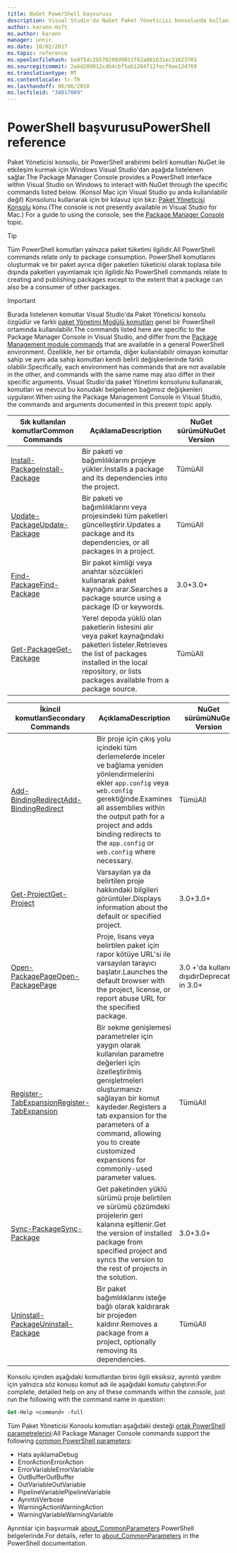 ```yaml
---
title: NuGet PowerShell başvurusu
description: Visual Studio'da NuGet Paket Yöneticisi konsolunda kullanılabilir PowerShell komutlarını tam referansı.
author: karann-msft
ms.author: karann
manager: unnir
ms.date: 10/02/2017
ms.topic: reference
ms.openlocfilehash: ba9f5dc2b570298d9011f62a081631ec31623701
ms.sourcegitcommit: 2a6d200012cdb4cbf5ab1264f12fecf9ae12d769
ms.translationtype: MT
ms.contentlocale: tr-TR
ms.lasthandoff: 06/06/2018
ms.locfileid: "34817009"
---
```

# <a name="powershell-reference"></a><span data-ttu-id="4bfec-103">PowerShell başvurusu</span><span class="sxs-lookup"><span data-stu-id="4bfec-103">PowerShell reference</span></span>

<span data-ttu-id="4bfec-104">Paket Yöneticisi konsolu, bir PowerShell arabirimi belirli komutları NuGet ile etkileşim kurmak için Windows Visual Studio'dan aşağıda listelenen sağlar.</span><span class="sxs-lookup"><span data-stu-id="4bfec-104">The Package Manager Console provides a PowerShell interface within Visual Studio on Windows to interact with NuGet through the specific commands listed below.</span></span> <span data-ttu-id="4bfec-105">(Konsol Mac için Visual Studio şu anda kullanılabilir değil) Konsolunu kullanarak için bir kılavuz için bkz: [Paket Yöneticisi Konsolu](../tools/package-manager-console.md) konu.</span><span class="sxs-lookup"><span data-stu-id="4bfec-105">(The console is not presently available in Visual Studio for Mac.) For a guide to using the console, see the [Package Manager Console](../tools/package-manager-console.md) topic.</span></span>

> [!Tip]
> <span data-ttu-id="4bfec-106">Tüm PowerShell komutları yalnızca paket tüketimi ilgilidir.</span><span class="sxs-lookup"><span data-stu-id="4bfec-106">All PowerShell commands relate only to package consumption.</span></span> <span data-ttu-id="4bfec-107">PowerShell komutlarını oluşturmak ve bir paket ayrıca diğer paketleri tüketicisi olarak toplasa bile dışında paketleri yayımlamak için ilgilidir.</span><span class="sxs-lookup"><span data-stu-id="4bfec-107">No PowerShell commands relate to creating and publishing packages except to the extent that a package can also be a consumer of other packages.</span></span>

> [!Important]
> <span data-ttu-id="4bfec-108">Burada listelenen komutlar Visual Studio'da Paket Yöneticisi konsolu özgüdür ve farklı [paket Yönetimi Modülü komutları](/powershell/module/packagemanagement/?view=powershell-6) genel bir PowerShell ortamında kullanılabilir.</span><span class="sxs-lookup"><span data-stu-id="4bfec-108">The commands listed here are specific to the Package Manager Console in Visual Studio, and differ from the [Package Management module commands](/powershell/module/packagemanagement/?view=powershell-6) that are available in a general PowerShell environment.</span></span> <span data-ttu-id="4bfec-109">Özellikle, her bir ortamda, diğer kullanılabilir olmayan komutlar sahip ve aynı ada sahip komutları kendi belirli değişkenlerinde farklı olabilir.</span><span class="sxs-lookup"><span data-stu-id="4bfec-109">Specifically, each environment has commands that are not available in the other, and commands with the same name may also differ in their specific arguments.</span></span> <span data-ttu-id="4bfec-110">Visual Studio'da paket Yönetimi konsolunu kullanarak, komutları ve mevcut bu konudaki belgelenen bağımsız değişkenleri uygulanır.</span><span class="sxs-lookup"><span data-stu-id="4bfec-110">When using the Package Management Console in Visual Studio, the commands and arguments documented in this present topic apply.</span></span>

| <span data-ttu-id="4bfec-111">Sık kullanılan komutlar</span><span class="sxs-lookup"><span data-stu-id="4bfec-111">Common Commands</span></span> | <span data-ttu-id="4bfec-112">Açıklama</span><span class="sxs-lookup"><span data-stu-id="4bfec-112">Description</span></span> | <span data-ttu-id="4bfec-113">NuGet sürümü</span><span class="sxs-lookup"><span data-stu-id="4bfec-113">NuGet Version</span></span> |
| --- | --- | --- |
| [<span data-ttu-id="4bfec-114">Install-Package</span><span class="sxs-lookup"><span data-stu-id="4bfec-114">Install-Package</span></span>](ps-ref-install-package.md) | <span data-ttu-id="4bfec-115">Bir paketi ve bağımlılıklarını projeye yükler.</span><span class="sxs-lookup"><span data-stu-id="4bfec-115">Installs a package and its dependencies into the project.</span></span> | <span data-ttu-id="4bfec-116">Tümü</span><span class="sxs-lookup"><span data-stu-id="4bfec-116">All</span></span> |
| [<span data-ttu-id="4bfec-117">Update-Package</span><span class="sxs-lookup"><span data-stu-id="4bfec-117">Update-Package</span></span>](ps-ref-update-package.md) | <span data-ttu-id="4bfec-118">Bir paketi ve bağımlılıklarını veya projesindeki tüm paketleri güncelleştirir.</span><span class="sxs-lookup"><span data-stu-id="4bfec-118">Updates a package and its dependencies, or all packages in a project.</span></span> | <span data-ttu-id="4bfec-119">Tümü</span><span class="sxs-lookup"><span data-stu-id="4bfec-119">All</span></span> |
| [<span data-ttu-id="4bfec-120">Find-Package</span><span class="sxs-lookup"><span data-stu-id="4bfec-120">Find-Package</span></span>](ps-ref-find-package.md) | <span data-ttu-id="4bfec-121">Bir paket kimliği veya anahtar sözcükleri kullanarak paket kaynağını arar.</span><span class="sxs-lookup"><span data-stu-id="4bfec-121">Searches a package source using a package ID or keywords.</span></span> | <span data-ttu-id="4bfec-122">3.0+</span><span class="sxs-lookup"><span data-stu-id="4bfec-122">3.0+</span></span> |
| [<span data-ttu-id="4bfec-123">Get-Package</span><span class="sxs-lookup"><span data-stu-id="4bfec-123">Get-Package</span></span>](ps-ref-get-package.md) | <span data-ttu-id="4bfec-124">Yerel depoda yüklü olan paketlerin listesini alır veya paket kaynağındaki paketleri listeler.</span><span class="sxs-lookup"><span data-stu-id="4bfec-124">Retrieves the list of packages installed in the local repository, or lists packages available from a package source.</span></span> | <span data-ttu-id="4bfec-125">Tümü</span><span class="sxs-lookup"><span data-stu-id="4bfec-125">All</span></span> |

| <span data-ttu-id="4bfec-126">İkincil komutları</span><span class="sxs-lookup"><span data-stu-id="4bfec-126">Secondary Commands</span></span> | <span data-ttu-id="4bfec-127">Açıklama</span><span class="sxs-lookup"><span data-stu-id="4bfec-127">Description</span></span> | <span data-ttu-id="4bfec-128">NuGet sürümü</span><span class="sxs-lookup"><span data-stu-id="4bfec-128">NuGet Version</span></span> |
| --- | --- | --- |
| [<span data-ttu-id="4bfec-129">Add-BindingRedirect</span><span class="sxs-lookup"><span data-stu-id="4bfec-129">Add-BindingRedirect</span></span>](ps-ref-add-bindingredirect.md) | <span data-ttu-id="4bfec-130">Bir proje için çıkış yolu içindeki tüm derlemelerde inceler ve bağlama yeniden yönlendirmelerini ekler `app.config` veya `web.config` gerektiğinde.</span><span class="sxs-lookup"><span data-stu-id="4bfec-130">Examines all assemblies within the output path for a project and adds binding redirects to the `app.config` or `web.config` where necessary.</span></span> | <span data-ttu-id="4bfec-131">Tümü</span><span class="sxs-lookup"><span data-stu-id="4bfec-131">All</span></span> |
| [<span data-ttu-id="4bfec-132">Get-Project</span><span class="sxs-lookup"><span data-stu-id="4bfec-132">Get-Project</span></span>](ps-ref-get-project.md) | <span data-ttu-id="4bfec-133">Varsayılan ya da belirtilen proje hakkındaki bilgileri görüntüler.</span><span class="sxs-lookup"><span data-stu-id="4bfec-133">Displays information about the default or specified project.</span></span> | <span data-ttu-id="4bfec-134">3.0+</span><span class="sxs-lookup"><span data-stu-id="4bfec-134">3.0+</span></span> |
| [<span data-ttu-id="4bfec-135">Open-PackagePage</span><span class="sxs-lookup"><span data-stu-id="4bfec-135">Open-PackagePage</span></span>](ps-ref-open-packagepage.md) | <span data-ttu-id="4bfec-136">Proje, lisans veya belirtilen paket için rapor kötüye URL'si ile varsayılan tarayıcı başlatır.</span><span class="sxs-lookup"><span data-stu-id="4bfec-136">Launches the default browser with the project, license, or report abuse URL for the specified package.</span></span> | <span data-ttu-id="4bfec-137">3.0 +'da kullanım dışıdır</span><span class="sxs-lookup"><span data-stu-id="4bfec-137">Deprecated in 3.0+</span></span> |
| [<span data-ttu-id="4bfec-138">Register-TabExpansion</span><span class="sxs-lookup"><span data-stu-id="4bfec-138">Register-TabExpansion</span></span>](ps-ref-register-tabexpansion.md) | <span data-ttu-id="4bfec-139">Bir sekme genişlemesi parametreler için yaygın olarak kullanılan parametre değerleri için özelleştirilmiş genişletmeleri oluşturmanızı sağlayan bir komut kaydeder.</span><span class="sxs-lookup"><span data-stu-id="4bfec-139">Registers a tab expansion for the parameters of a command, allowing you to create customized expansions for commonly-used parameter values.</span></span> | <span data-ttu-id="4bfec-140">Tümü</span><span class="sxs-lookup"><span data-stu-id="4bfec-140">All</span></span> |
| [<span data-ttu-id="4bfec-141">Sync-Package</span><span class="sxs-lookup"><span data-stu-id="4bfec-141">Sync-Package</span></span>](ps-ref-sync-package.md) | <span data-ttu-id="4bfec-142">Get paketinden yüklü sürümü proje belirtilen ve sürümü çözümdeki projelerin geri kalanına eşitlenir.</span><span class="sxs-lookup"><span data-stu-id="4bfec-142">Get the version of installed package from specified project and syncs the version to the rest of projects in the solution.</span></span> | <span data-ttu-id="4bfec-143">3.0+</span><span class="sxs-lookup"><span data-stu-id="4bfec-143">3.0+</span></span> |
| [<span data-ttu-id="4bfec-144">Uninstall-Package</span><span class="sxs-lookup"><span data-stu-id="4bfec-144">Uninstall-Package</span></span>](ps-ref-uninstall-package.md) | <span data-ttu-id="4bfec-145">Bir paket bağımlılıklarını isteğe bağlı olarak kaldırarak bir projeden kaldırır.</span><span class="sxs-lookup"><span data-stu-id="4bfec-145">Removes a package from a project, optionally removing its dependencies.</span></span> | <span data-ttu-id="4bfec-146">Tümü</span><span class="sxs-lookup"><span data-stu-id="4bfec-146">All</span></span> |

<span data-ttu-id="4bfec-147">Konsolu içinden aşağıdaki komutlardan birini ilgili eksiksiz, ayrıntılı yardım için yalnızca söz konusu komut adı ile aşağıdaki komutu çalıştırın:</span><span class="sxs-lookup"><span data-stu-id="4bfec-147">For complete, detailed help on any of these commands within the console, just run the following with the command name in question:</span></span>

```ps
Get-Help <command> -full
```

<span data-ttu-id="4bfec-148">Tüm Paket Yöneticisi Konsolu komutları aşağıdaki desteği [ortak PowerShell parametrelerini](http://go.microsoft.com/fwlink/?LinkID=113216):</span><span class="sxs-lookup"><span data-stu-id="4bfec-148">All Package Manager Console commands support the following [common PowerShell parameters](http://go.microsoft.com/fwlink/?LinkID=113216):</span></span>

- <span data-ttu-id="4bfec-149">Hata ayıklama</span><span class="sxs-lookup"><span data-stu-id="4bfec-149">Debug</span></span>
- <span data-ttu-id="4bfec-150">ErrorAction</span><span class="sxs-lookup"><span data-stu-id="4bfec-150">ErrorAction</span></span>
- <span data-ttu-id="4bfec-151">ErrorVariable</span><span class="sxs-lookup"><span data-stu-id="4bfec-151">ErrorVariable</span></span>
- <span data-ttu-id="4bfec-152">OutBuffer</span><span class="sxs-lookup"><span data-stu-id="4bfec-152">OutBuffer</span></span>
- <span data-ttu-id="4bfec-153">OutVariable</span><span class="sxs-lookup"><span data-stu-id="4bfec-153">OutVariable</span></span>
- <span data-ttu-id="4bfec-154">PipelineVariable</span><span class="sxs-lookup"><span data-stu-id="4bfec-154">PipelineVariable</span></span>
- <span data-ttu-id="4bfec-155">Ayrıntılı</span><span class="sxs-lookup"><span data-stu-id="4bfec-155">Verbose</span></span>
- <span data-ttu-id="4bfec-156">WarningAction</span><span class="sxs-lookup"><span data-stu-id="4bfec-156">WarningAction</span></span>
- <span data-ttu-id="4bfec-157">WarningVariable</span><span class="sxs-lookup"><span data-stu-id="4bfec-157">WarningVariable</span></span>

<span data-ttu-id="4bfec-158">Ayrıntılar için başvurmak [about_CommonParameters](http://go.microsoft.com/fwlink/?LinkID=113216) PowerShell belgelerinde.</span><span class="sxs-lookup"><span data-stu-id="4bfec-158">For details, refer to [about_CommonParameters](http://go.microsoft.com/fwlink/?LinkID=113216) in the PowerShell documentation.</span></span>
